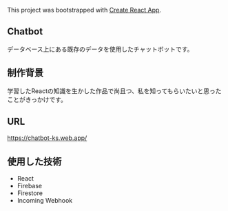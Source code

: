 This project was bootstrapped with [Create React App](https://github.com/facebook/create-react-app).

## Chatbot
データベース上にある既存のデータを使用したチャットボットです。

## 制作背景
学習したReactの知識を生かした作品で尚且つ、私を知ってもらいたいと思ったことがきっかけです。

## URL
https://chatbot-ks.web.app/

## 使用した技術
* React
* Firebase
* Firestore
* Incoming Webhook